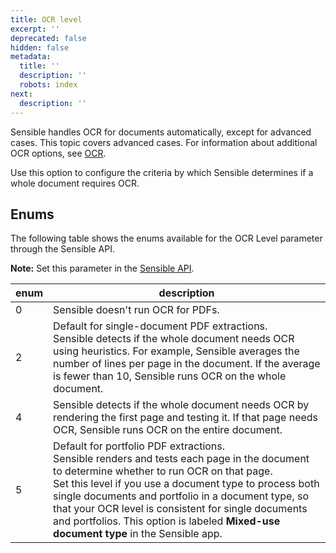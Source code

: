 ```yaml
---
title: OCR level
excerpt: ''
deprecated: false
hidden: false
metadata:
  title: ''
  description: ''
  robots: index
next:
  description: ''
---
```

Sensible handles OCR for documents automatically, except for advanced cases. This topic covers advanced cases. For information about additional OCR options, see [OCR](doc:ocr).

Use this option to configure the criteria by which Sensible determines if a whole document requires OCR.

## Enums

The following table shows the enums available for the OCR Level parameter through the Sensible API. 

**Note:** Set this parameter in the [Sensible API](ref:create-document-type).

| enum | description                                                                                                                                                                                                                                                                                                                                                                                                       |
| ---- | ----------------------------------------------------------------------------------------------------------------------------------------------------------------------------------------------------------------------------------------------------------------------------------------------------------------------------------------------------------------------------------------------------------------- |
| 0    | Sensible doesn't run OCR for PDFs.                                                                                                                                                                                                                                                                                                                                                                                |
| 2    | Default for single-document PDF extractions.<br/> Sensible detects if the whole document needs OCR using heuristics. For example, Sensible averages the number of lines per page in the document. If the average is fewer than 10, Sensible runs OCR on the whole document.                                                                                                                                       |
| 4    | Sensible detects if the whole document needs OCR by rendering the first page and testing it. If that page needs OCR, Sensible runs OCR on the entire document.                                                                                                                                                                                                                                                    |
| 5    | Default for portfolio PDF extractions. <br/>Sensible renders and tests each page in the document to determine whether to run OCR on that page.<br/>Set this level if you use a document type to process both single documents and portfolio in a document type, so that your OCR level is consistent for single documents and portfolios. This option is labeled **Mixed-use document type** in the Sensible app. |
